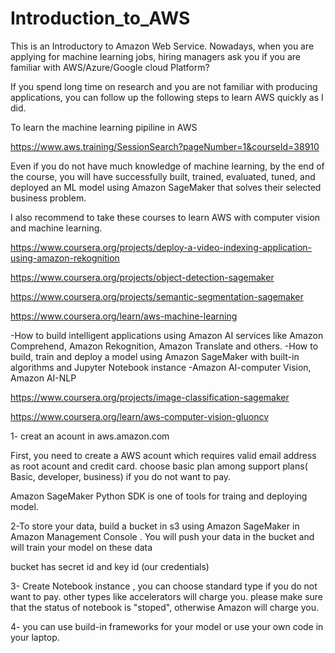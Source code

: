 # Introduction_to_AWS

This is an Introductory to Amazon Web Service. Nowadays, when you are applying for machine learning jobs, hiring managers ask you if you are familiar with AWS/Azure/Google cloud Platform? 

If you spend long time on research and you are not familiar with producing applications, you can follow up the following steps to learn AWS quickly as I did. 

To learn the machine learning pipiline in AWS

https://www.aws.training/SessionSearch?pageNumber=1&courseId=38910

Even if you do not have much knowledge of machine learning, by the end of the course, you will have successfully built, trained, evaluated, tuned, and deployed an ML model using Amazon SageMaker that solves their selected business problem. 

I also recommend to take these courses to learn AWS with computer vision and machine learning.

https://www.coursera.org/projects/deploy-a-video-indexing-application-using-amazon-rekognition

https://www.coursera.org/projects/object-detection-sagemaker

https://www.coursera.org/projects/semantic-segmentation-sagemaker

https://www.coursera.org/learn/aws-machine-learning

-How to build intelligent applications using Amazon AI services like Amazon Comprehend, Amazon Rekognition, Amazon Translate and others.
-How to build, train and deploy a model using Amazon SageMaker with built-in algorithms and Jupyter Notebook instance
-Amazon AI-computer Vision, Amazon AI-NLP

https://www.coursera.org/projects/image-classification-sagemaker

https://www.coursera.org/learn/aws-computer-vision-gluoncv


1- creat an acount in aws.amazon.com

First, you need to create a AWS acount which requires valid email address as root acount and credit card. choose basic plan among support plans( Basic, developer, business) if you do not want to pay.

Amazon SageMaker Python SDK is one of tools for traing and deploying model.

2-To store your data, build a bucket in s3 using Amazon SageMaker in Amazon Management Console . You will push your data in the bucket and will train your model on these data

bucket has secret id and key id (our credentials)

3- Create Notebook instance , you can choose standard type if you do not want to pay. other types like accelerators will charge you.
please make sure that the status of notebook is "stoped", otherwise Amazon will charge you.

4- you can use build-in frameworks for your model or use your own code in your laptop.














